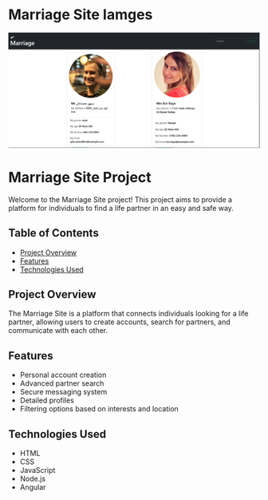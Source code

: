 # Marriage Site Iamges
 ![Tux, the Linux mascot](/assets/images/Marriage-img.png)

# Marriage Site Project

Welcome to the Marriage Site project! This project aims to provide a platform for individuals to find a life partner in an easy and safe way.

## Table of Contents

- [Project Overview](#project-overview)
- [Features](#features)
- [Technologies Used](#technologies-used)


## Project Overview

The Marriage Site is a platform that connects individuals looking for a life partner, allowing users to create accounts, search for partners, and communicate with each other.

## Features

- Personal account creation
- Advanced partner search
- Secure messaging system
- Detailed profiles
- Filtering options based on interests and location

## Technologies Used

- HTML
- CSS
- JavaScript
- Node.js
- Angular



